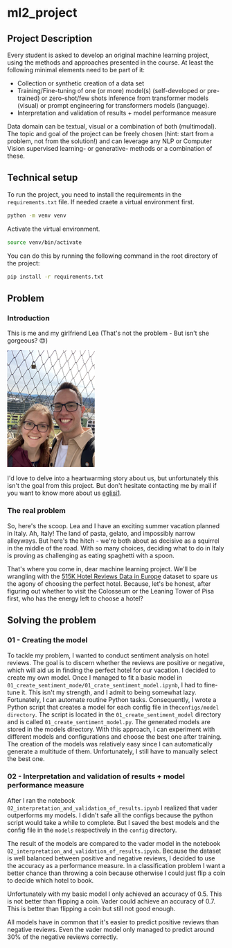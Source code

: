 # ml2_project

## Project Description

Every student is asked to develop an original machine learning project, using the methods and approaches presented in the course. At least the following minimal elements need to be part of it:

* Collection or synthetic creation of a data set
* Training/Fine-tuning of one (or more) model(s) (self-developed or pre-trained) or zero-shot/few shots inference from transformer models (visual) or prompt engineering for transformers models (language).
* Interpretation and validation of results + model performance measure

Data domain can be textual, visual or a combination of both (multimodal). The topic and goal of the project can be freely chosen (hint: start from a problem, not from the solution!) and can leverage any NLP or Computer Vision supervised learning- or generative- methods or a combination of these.

## Technical setup

To run the project, you need to install the requirements in the `requirements.txt` file.
If needed craete a virtual environment first.

```bash
python -m venv venv
```

Activate the virtual environment.

```bash
source venv/bin/activate
```

You can do this by running the following command in the root directory of the project:

```bash
pip install -r requirements.txt
```

## Problem

### Introduction

This is me and my girlfriend Lea (That's not the problem - But isn't she gorgeous? 😍)

<img src="resources/cuteness_overflow.jpeg"  width="40%" height="40%">

I'd love to delve into a heartwarming story about us, but unfortunately this isn't the goal from this project. But don't hesitate contacting me by mail if you want to know more about us [eglisi1](mailto:<eglisi1@students.zhaw.ch>).

### The real problem

So, here's the scoop. Lea and I have an exciting summer vacation planned in Italy. Ah, Italy! The land of pasta, gelato, and impossibly narrow alleyways. But here's the hitch - we're both about as decisive as a squirrel in the middle of the road. With so many choices, deciding what to do in Italy is proving as challenging as eating spaghetti with a spoon.

That's where you come in, dear machine learning project. We'll be wrangling with the [515K Hotel Reviews Data in Europe](https://www.kaggle.com/datasets/jiashenliu/515k-hotel-reviews-data-in-europe) dataset to spare us the agony of choosing the perfect hotel. Because, let's be honest, after figuring out whether to visit the Colosseum or the Leaning Tower of Pisa first, who has the energy left to choose a hotel?

## Solving the problem

### 01 - Creating the model

To tackle my problem, I wanted to conduct sentiment analysis on hotel reviews. The goal is to discern whether the reviews are positive or negative, which will aid us in finding the perfect hotel for our vacation.
I decided to create my own model. Once I managed to fit a basic model in `01_create_sentiment_mode/01_crate_sentiment_model.ipynb`, I had to fine-tune it. This isn't my strength, and I admit to being somewhat lazy. Fortunately, I can automate routine Python tasks.
Consequently, I wrote a Python script that creates a model for each config file in the`configs/model directory`. The script is located in the `01_create_sentiment_model` directory and is called `01_create_sentiment_model.py`. The generated models are stored in the models directory.
With this approach, I can experiment with different models and configurations and choose the best one after training. The creation of the models was relatively easy since I can automatically generate a multitude of them. Unfortunately, I still have to manually select the best one.

### 02 - Interpretation and validation of results + model performance measure

After I ran the notebook `02_interpretation_and_validation_of_results.ipynb` I realized that vader outperforms my models.
I didn't safe all the configs because the python script would take a while to complete. But I saved the best models and the config file in the `models` respectively in the `config` directory.

The result of the models are compared to the vader model in the notebook `02_interpretation_and_validation_of_results.ipynb`.
Because the dataset is well balanced between positive and negative reviews, I decided to use the accuracy as a performance measure.
In a classification problem I want a better chance than throwing a coin because otherwise I could just flip a coin to decide which hotel to book.

Unfortunately with my basic model I only achieved an accuracy of 0.5. This is not better than flipping a coin.
Vader could achieve an accuracy of 0.7. This is better than flipping a coin but still not good enough.

All models have in common that it's easier to predict positive reviews than negative reviews.
Even the vader model only managed to predict around 30% of the negative reviews correctly.
